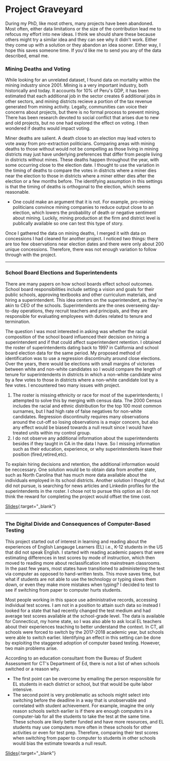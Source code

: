 # Project Graveyard
During my PhD, like most others, many projects have been abandoned. Most often, either data limitations or the size of the contribution lead me to refocus my effort into new ideas. I think we should share these because others might try a similar idea and they can see why it didn't work. Either they come up with a solution or they abandon an idea sooner. Either way, I hope this saves someone time. If you'd like me to send you any of the data described, email me. 

### Mining Deaths and Voting 
While looking for an unrelated dataset, I found data on mortality within the mining industry since 2001. Mining is a very important industry, both historically and today. It accounts for 10% of Peru's GDP, it has been estimated that each additional job in the sector creates 6 additional jobs in other sectors, and mining districts recieve a portion of the tax revenue generated from mining activity. Legally, communities can voice their concerns about projects, but there is no formal process to prevent mining. There has been research devoted to social conflict that arises due to new and old projects, but no one had explored the effect on voting. I then wondered if deaths would impact voting.

Miner deaths are salient. A death close to an election may lead voters to vote away from pro-extraction politicians. Comparing areas with mining deaths to those without would not be compelling as those living in mining districts may just have underlying preferences that differ from people living in districts without mines. These deaths happen throughout the year, with some occurring close to the election date. I thought to use the variation in the timing of deaths to compare the votes in districts where a miner dies near the election to those in districts where a miner either dies after the election or a few months before. The identifying assumption in this settings is that the timing of deaths is orthogonal to the election, which seems reasonable. 
   * One could make an argument that it is not. For example, pro-mining politicians convince mining companies to reduce output close to an election, which lowers the probability of death or negative sentiment about mining. Luckily, mining production at the firm and district level is publically available so one can test this type of story. 

Once I gathered the data on mining deaths, I merged it with data on concessions I had cleaned for another project. I noticed two things: there are too few observations near election dates and there were only about 200 unique concessions. Therefore, there was not enough variation to follow through with the project. 

---

### School Board Elections and Superintendents
There are many papers on how school boards effect school outcomes. School board responsibilities include setting a vision and goals for their public schools, approving textbooks and other curriculum materials, and hiring a superintendent. This idea centers on the superintendent, as they're akin to CEO of the schools. Superintendents are the ones overseeing day-to-day operations, they recruit teachers and principals, and they are responsible for evaluating employees with duties related to tenure and termination. 

The question I was most interested in asking was whether the racial composition of the school board influenced their decision on hiring a superintendent and if that could affect superintendent retention. I obtained the roster of superintendents dating back to 1997 in California and school board election data for the same period. My proposed method of identification was to use a regression discontinuity around close elections. Over the years, there would be elections with small margins of victories between white and non-white candidates so I would compare the length of tenure for superintendents in districts in which a non-white candidate wins by a few votes to those in districts where a non-white candidate lost by a few votes. I encountered two many issues with project.

1. The roster is missing ethnicity or race for most of the superintendents; I attempted to solve this by merging with census data. The 2000 Census includes the racial and ethnic distribution for the top 100 most common surnames, but I had high rate of false negatives for non-white candidates. Regression discontinuity requires many observations around the cut-off so losing observations is a major concern, but also any effect would be biased towards a null result since I would have treated units within my control group. 
2. I do not observe any additional information about the superintendents besides if they taught in CA in the data I have. So I missing information such as their education, experience, or why superintendents leave their position (fired,retired,etc).

To explain hiring decisions and retention, the additional information would be neccessary. One solution would be to obtain data from another state, such as North Carolina that has much more data available about the individuals employed in its school districts. Another solution I thought of, but did not pursue, is searching for news articles and Linkedin profiles for the superintendents in the roster. I chose not to pursue this option as I do not think the reward for completing the project would offset the time cost. 

 [Slides](/ext/supers_ESP.pdf){:target="_blank"}
 
---

### The Digital Divide and Consequences of Computer-Based Testing
This project started out of interest in learning and reading about the experiences of English Langauge Learners (EL) i.e., K-12 students in the US that did not speak English. I started with reading academic papers that were estimating differences in test scores by mode of instruction, which then moved to reading more about reclassification into mainstream classrooms. In the past few years, most states have transitioned to administering the test via computer as opposed to hand-written tests. This move saves time, but what if students are not able to use the technology or typing slows them down, or even they make more mistakes when typing? I decided to test to see if switching from paper to computer hurts students. 

Most people working in this space use administrative records, accessing individual test scores. I am not in a position to attain such data so instead I looked for a state that had recently changed the test medium and had average test scores available at the school-grade level. The data is available for Connecticut, my home state, so I was also able to ask local EL teachers about their experiences teaching to better understand the context. In CT, all schools were forced to switch by the 2017-2018 academic year, but schools were able to switch earlier. Identifying an effect in this setting can be done by exploiting the staggered adoption of computer based testing. However, two main problems arise. 

According to an education consultant from the Bureau of Student Assessment for CT's Department of Ed, there is not a list of when schools switched or a reason why.

* The first point can be overcome by emailing the person responsible for EL students in each district or school, but that would be quite labor intensive.
* The second point is very problematic as schools might select into switching before the deadline in a way that is unobservable and correlated with student achievement. For example, imagine the only reason schools switch earlier is if there are enough computers in a computer-lab for all the students to take the test at the same time. These schools are likely better funded and have more resources, and EL students may use computers more often in these schools for other activities or even for test prep. Therefore, comparing their test scores when switching from paper to computer to students in other schools would bias the estimate towards a null result. 

[Slides](/ext/digital_divide.pdf){:target="_blank"}
